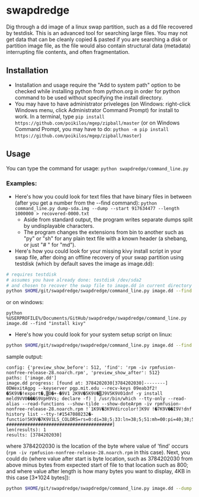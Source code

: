 # swapdredge
Dig through a dd image of a linux swap partition, such as a dd file recovered by testdisk.
This is an advanced tool for searching large files. You may not get data that can be cleanly copied & pasted if you are searching a disk or partition image file, as the file would also contain structural data (metadata) interrupting file contents, and often fragmentation.

## Installation
* Installation and usage require the "Add to system path" option to be checked while installing python from python.org in order for python command to be used without specifying the install directory.
* You may have to have administrator priveleges (on Windows: right-click Windows menu, click Administrator Command Prompt) for install to work. In a terminal, type `pip install https://github.com/poikilos/mgep/zipball/master`
  (or on Windows Command Prompt, you may have to do:
  `python -m pip install https://github.com/poikilos/mgep/zipball/master`)


## Usage
You can type the command for usage: `python swapdredge/command_line.py`

### Examples:
* Here's how you could look for text files that have binary files in
  between (after you get a number from the --find command):
  `python command_line.py dump-sda.img --dump --start 917634477 --length 1000000 > recovered-0000.txt`
  - Aside from standard output, the program writes separate dumps split
    by undisplayable characters.
  - The program changes the extensions from bin to another such as "py"
    or "sh" for any plain text file with a known header (a shebang, or
    just "# " for "md").
* Here's how you could look for your missing kivy install script in your swap file, after doing an offline recovery of your swap partition using testdisk (which by default saves the image as image.dd):
```bash
# requires testdisk
# assumes you have already done: testdisk /dev/sda2
# and chosen to recover the swap file to image.dd in current directory
python $HOME/git/swapdredge/swapdredge/command_line.py image.dd --find "install kivy"
```
or on windows:
```batch
python %USERPROFILE%/Documents/GitHub/swapdredge/swapdredge/command_line.py image.dd --find "install kivy"
```

* Here's how you could look for your system setup script on linux:
```bash
python $HOME/git/swapdredge/swapdredge/command_line.py image.dd --find "rpm -iv rpmfusion-nonfree-release-28.noarch.rpm"
```
sample output:
```
config: {'preview_show_before': 512, 'find': 'rpm -iv rpmfusion-nonfree-release-28.noarch.rpm', 'preview_show_after': 512}
paths: ['image.dd']
image.dd progress: [found at: 3784202030[3784202030]--------]
0DWexitAgpg --keyserver pgp.mit.edu --recv-keys 09eab3f2!�5K9V�!export�,▒O�+-�9V1 2K9V�5K9V�▒J9V5K9V01dnf -y install meld9VV0���S9VpH9Vs; declare -f) | /usr/bin/which --tty-only --read-alias --read-functions --show-tilde --show-doteArpm -iv rpmfusion-nonfree-release-28.noarch.rpm !`1K9V�3K9Vdircolor!]K9V !�7K9V��I9V!dnf history list --tty-!#1547080232�-functio!5K9V�7K9V1LS_COLORS=rs=0:di=38;5;33:ln=38;5;51:mh=00:pi=40;38;5;11:so=38;5;13:do=38;5;5:bd=48;5;232;38;5;11:cd=48;5;232;38;5;3:or=48;5;232;38;5;9:mi=01;05;37;41:su=48;5;196;38;5;15:sg=48;5;11;38;5;16:ca=48;5;196;38;5;226:tw=48;5;10;38;5;16:ow=48;5;10;38;5;21:st=48;5;21;38;5;15:ex=38;5;40:*.tar=38;5;9:*.tgz=38;5;
########################################]
len(results): 1
results: [3784202030]
```
where 3784202030 is the location of the byte where value of 'find' occurs (`rpm -iv rpmfusion-nonfree-release-28.noarch.rpm` in this case).
Next, you could do (where value after start is byte location, such as 3784202030 from above minus bytes from expected start of file to that location such as 800; and where value after length is how many bytes you want to display, 4KB in this case [3*1024 bytes]):
```bash
python $HOME/git/swapdredge/swapdredge/command_line.py image.dd --dump --start 3784201230 --length 4096
```
